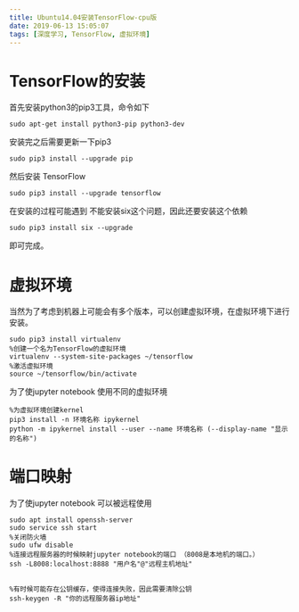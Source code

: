 ```yaml
---
title: Ubuntu14.04安装TensorFlow-cpu版
date: 2019-06-13 15:05:07
tags: [深度学习, TensorFlow, 虚拟环境]
---
```


# TensorFlow的安装

首先安装python3的pip3工具，命令如下

```
sudo apt-get install python3-pip python3-dev
```

安装完之后需要更新一下pip3

```
sudo pip3 install --upgrade pip
```

然后安装 TensorFlow

```
sudo pip3 install --upgrade tensorflow
```

在安装的过程可能遇到 不能安装six这个问题，因此还要安装这个依赖

```
sudo pip3 install six --upgrade
```

即可完成。

<!--more-->

# 虚拟环境

当然为了考虑到机器上可能会有多个版本，可以创建虚拟环境，在虚拟环境下进行安装。

```
sudo pip3 install virtualenv
%创建一个名为TensorFlow的虚拟环境
virtualenv --system-site-packages ~/tensorflow
%激活虚拟环境
source ~/tensorflow/bin/activate
```

为了使jupyter notebook 使用不同的虚拟环境

```
%为虚拟环境创建kernel
pip3 install -n 环境名称 ipykernel
python -m ipykernel install --user --name 环境名称 (--display-name "显示的名称")
```

# 端口映射

为了使jupyter notebook 可以被远程使用

```
sudo apt install openssh-server
sudo service ssh start
%关闭防火墙
sudo ufw disable
%连接远程服务器的时候映射jupyter notebook的端口 （8008是本地机的端口。）
ssh -L8008:localhost:8888 "用户名"@"远程主机地址"


%有时候可能存在公钥缓存，使得连接失败，因此需要清除公钥
ssh-keygen -R "你的远程服务器ip地址" 
```

